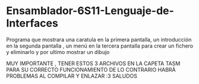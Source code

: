 # Ensamblador-6S11-Lenguaje-de-Interfaces
Programa que mostrara una caratula en la primera pantalla, un introducción en la segunda pantalla , un menú en la tercera pantalla para crear un fichero y eliminarlo y por ultimo mostrar un dibujo 


MUY IMPORTANTE , TENER ESTOS 3 ARCHIVOS EN LA CAPETA TASM PARA SU CORRECTO FUNCIONAMIENTO DE LO CONTRARIO HABRÁ PROBLEMAS AL COMPILAR Y ENLAZAR :3 SALUDOS
